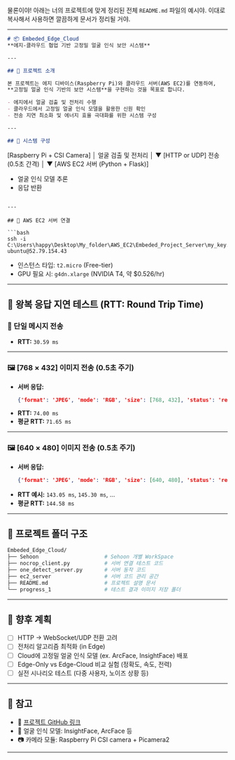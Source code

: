 물론이야! 아래는 너의 프로젝트에 맞게 정리된 전체 `README.md` 파일의 예시야. 이대로 복사해서 사용하면 깔끔하게 문서가 정리될 거야.

---

```markdown
# 📦 Embeded_Edge_Cloud  
**에지-클라우드 협업 기반 고정밀 얼굴 인식 보안 시스템**

---

## 📌 프로젝트 소개

본 프로젝트는 에지 디바이스(Raspberry Pi)와 클라우드 서버(AWS EC2)를 연동하여,  
**고정밀 얼굴 인식 기반의 보안 시스템**을 구현하는 것을 목표로 합니다.  

- 에지에서 얼굴 검출 및 전처리 수행  
- 클라우드에서 고정밀 얼굴 인식 모델을 활용한 신원 확인  
- 전송 지연 최소화 및 에너지 효율 극대화를 위한 시스템 구성  

---

## 🔧 시스템 구성

```
[Raspberry Pi + CSI Camera]
        │
  얼굴 검출 및 전처리
        │
        ▼
[HTTP or UDP] 전송 (0.5초 간격)
        │
        ▼
[AWS EC2 서버 (Python + Flask)]
  - 얼굴 인식 모델 추론
  - 응답 반환
```

---

## 🔗 AWS EC2 서버 연결

```bash
ssh -i C:\Users\happy\Desktop\My_folder\AWS_EC2\Embeded_Project_Server\my_key.pem ubuntu@52.79.154.43
```

- 인스턴스 타입: `t2.micro` (Free-tier)
- GPU 필요 시: `g4dn.xlarge` (NVIDIA T4, 약 $0.526/hr)

---

## 📡 왕복 응답 지연 테스트 (RTT: Round Trip Time)

### 📨 단일 메시지 전송
- **RTT:** `30.59 ms`

---

### 🖼️ [768 × 432] 이미지 전송 (0.5초 주기)
- **서버 응답:**
  ```json
  {'format': 'JPEG', 'mode': 'RGB', 'size': [768, 432], 'status': 'received'}
  ```
- **RTT:** `74.00 ms`
- **평균 RTT:** `71.65 ms`

---

### 🖼️ [640 × 480] 이미지 전송 (0.5초 주기)
- **서버 응답:**
  ```json
  {'format': 'JPEG', 'mode': 'RGB', 'size': [640, 480], 'status': 'received'}
  ```
- **RTT 예시:** `143.05 ms`, `145.30 ms`, ...
- **평균 RTT:** `144.58 ms`

---

## 📁 프로젝트 폴더 구조

```bash
Embeded_Edge_Cloud/
├── Sehoon                     # Sehoon 개별 WorkSpace
├── nocrop_client.py           # 서버 연결 테스트 코드
├── one_detect_server.py       # 서버 동작 코드
├── ec2_server                 # 서버 코드 관리 공간
├── README.md                  # 프로젝트 설명 문서
└── progress_1                 # 테스트 결과 이미지 저장 폴더
```

---

## 🚀 향후 계획

- [ ] HTTP → WebSocket/UDP 전환 고려
- [ ] 전처리 알고리즘 최적화 (in Edge)
- [ ] Cloud에 고정밀 얼굴 인식 모델 (ex. ArcFace, InsightFace) 배포
- [ ] Edge-Only vs Edge-Cloud 비교 실험 (정확도, 속도, 전력)
- [ ] 실전 시나리오 테스트 (다중 사용자, 노이즈 상황 등)

---

## 📎 참고

- 📌 [프로젝트 GitHub 링크](https://github.com/sehoon120/Embeded_Edge_Cloud)
- 📄 얼굴 인식 모델: InsightFace, ArcFace 등
- 📷 카메라 모듈: Raspberry Pi CSI camera + Picamera2

---